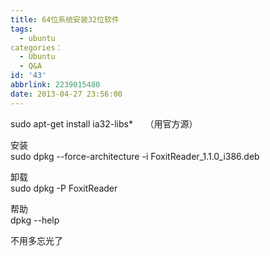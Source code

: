 ```yaml
---
title: 64位系统安装32位软件
tags:
  - ubuntu
categories：
  - Ubuntu
  - Q&A
id: '43'
abbrlink: 2239015480
date: 2013-04-27 23:56:00
---
```


sudo apt-get install ia32-libs\*     （用官方源）  
  
安装  
sudo dpkg --force-architecture -i FoxitReader\_1.1.0\_i386.deb  
  
卸载  
sudo dpkg -P FoxitReader  
  
帮助  
dpkg --help  
  
不用多忘光了